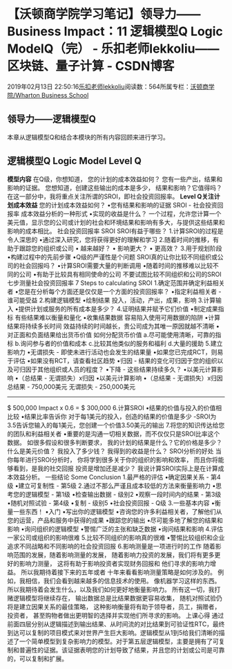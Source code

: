 
# 【沃顿商学院学习笔记】领导力——Business Impact：11 逻辑模型Q Logic ModelQ（完） - 乐扣老师lekkoliu——区块链、量子计算 - CSDN博客

2019年02月13日 22:50:16[乐扣老师lekkoliu](https://me.csdn.net/lsttoy)阅读数：564所属专栏：[沃顿商学院/Wharton Business School](https://blog.csdn.net/column/details/33347.html)



## 领导力——逻辑模型Q
本章从逻辑模型Q和结合本模块的所有内容回顾来进行学习。
## 逻辑模型Q Logic Model Level Q
**模型内容**
在Q级，你想知道， 您的计划的成本效益如何？ 您有一些产出，结果和影响的证据。 您想知道，创建这些输出的成本是多少， 结果和影响？它值得吗？在这一部分中，我将重点关注所谓的SROI，即社会投资回报率。
**Level Q关注计划成本效益**
您的计划成本效益如何？
•您有结果和影响的证据
SROI  - 社会投资回报率
成本效益分析的一种形式
•实现的收益是什么？
一个过程，允许您计算一个美元值，显示您的公司或计划的社会和环境结果和影响有多大，与提供这些结果和影响的成本相比。
社会投资回报率 SROI
SROI有益于哪些？
1.计算SROI的过程是令人深思的
•通过深入研究，您将获得更好的理解和学习
2.随着时间的推移，有助于跟踪您的组织或公司
• 越来越好？
• 影响更大？
• 更高效？
3.用于规划阶段
•构建过程中的先前步骤
•Q级的严谨性是个问题
SROI真的让你比较不同组织或公司的社会回报吗？
•计算SROI需要大量的判断调用
•随着时间的推移难以比较不同的公司
•有助于比较具有相同使命的公司
不要试图比较不同组织和公司的SROI
七步测量社会投资回报率 7 Steps to calculating SROI
1.确定范围并确定利益相关者
•您是在分析每个方面还是仅仅是一个方面的投资回报率？
•指定利益相关者 - 谁可能受益
2.构建逻辑模型
•绘制结果
投入，活动，产出，成果，影响
3.计算输入
•提供计划或服务的所有成本是多少？
4.证明结果并赋予它们价值
•制定成果指标
有些结果难以衡量和量化
•收集结果数据
容易陷入使用可用数据的陷阱
•计算结果将持续多长时间
效益持续的时间越长，贵公司成为其唯一原因就越不清晰
•对正面和负面结果给出货币价值
如何分配货币价值
a.尽可能使用清晰，可靠的指标
b.询问参与者的价值和成本
c.比较其他类似的服务和福利
d.大量的援助
5.建立影响力
•无谓损失 - 即使未进行活动也会发生的结果量
•如果您已完成RCT，则易于评估
•如果没有RCT，请查看社区趋势
•归因 - 结果的变化可归因于您的组织以及可归因于其他组织或人员的程度？
•下降 - 这些结果持续多久？
•以美元计算影响
•（总结果 - 无谓损失）x归因
•以美元计算影响
•（总结果 - 无谓损失）x归因
总结果     -  750,000美元
无谓损失  -  250,000美元
_________
$ 500,000 Impact x 0.6 = $ 300,000
6.计算SROI
•结果的价值与投入的价值相比较
•结果比率告诉你
对于每1美元的投入，创造的结果的价值是多少
-SROI为3.5告诉您输入的每1美元，您创建一个价值3.50美元的输出
7.将您的知识传达给您的团队和利益相关者
•重要的是沟通一切相关数据，而不仅仅只是SROI比率这个数据。
如很多假设和很多判断要求，  我的计划的结果是什么？它的价格是多少？什么是美元价值？ 我投入了多少钱？ 我得到的收益是什么？
SROI分析的好处
当你每年进行SROI分析时， 你将学到很多关于你的组织的影响和效率， 而且你将能够看到，是我的社交回报 投资是增加还是减少？ 我说计算SROI实际上是在计算成本效益分析。
一些结论 Some Conclusion
1.最严格的评估
•确定因果关系 - 第4级
•建立可复制性 - 第5级
2.通过不那么严谨且成本较低的方法来衡量影响力
•思考您的逻辑模型 - 第1级
•检查输出数据 - 级别2
•观察一段时间内的结果 - 第3级
•随机对照试验 - 第4级
•复制 - 级别5
•社会投资回报 -  Q级
3.一些基本内容
•衡量一些东西！
•入门
•写出你的逻辑模型
•咨询您的许多利益相关者，了解他们从您的运营，产品和服务中获得的成果
•跟踪您的输出
•尽可能多地了解您的结果和影响
•询问组织的逻辑模型
•警惕广泛的主张和缺乏数据
•询问结果和影响
4.评估一家公司或组织的影响很难
5.比较不同组织的影响真的很难
•警惕比较组织和企业追求不同战略和不同影响的社会投资回报
6.影响测量是一项进行时的工作
随着影响范围的发展，随着影响测量的发展， 随着影响力投资的发展，我们将有更多更好的影响力测量， 这将有助于影响投资者实现财务回报和 他们寻求的影响力增益。 所以我期待着接下来的五年或者 十年来看看影响测量策略是如何涉及的。 例如，我相信，我们会看到越来越多的信息技术的使用。 像机器学习这样的东西。 所以我期待着会发生什么，以及我们如何更好地衡量影响力。 所有这一切，我打赌逻辑模型将继续存在， 输出数据总是比结果数据更容易收集， 随机对照试验仍将是建立因果关系的最佳策略， 这种影响衡量将有助于领导者，员工，捐赠者，投资者， 甚至购物者做出更明智的选择并实现他们所寻求的影响。
上课心得
通过前面四层分别从逻辑描述到输出结果、从时间流的对比结果到可验证性RTC，最终到达可以复制的项目模式来对世界产生巨大影响。逻辑模型从1到5给我们清晰的描述了一个简单模型到复杂影响力的模型。对于第五层逻辑模型，主要是拥有了可复制和普遍性的证据。该证据表明您的计划导致了结果，并且您的计划或公司是可靠的，可以复制和扩展。


